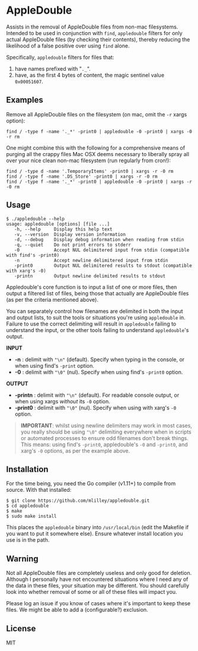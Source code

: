 # AppleDouble

Assists in the removal of AppleDouble files from non-mac filesystems.  Intended to be used in conjunction with `find`, `appledouble` filters for only actual AppleDouble files (by checking their contents), thereby reducing the likelihood of a false positive over using `find` alone.

Specifically, `appledouble` filters for files that:
1. have names prefixed with "`._`".
2. have, as the first 4 bytes of content, the magic sentinel value `0x00051607`.

## Examples

Remove all AppleDouble files on the filesystem (on mac, omit the `-r` xargs option):
```
find / -type f -name '._*' -print0 | appledouble -0 -print0 | xargs -0 -r rm
```

One might combine this with the following for a comprehensive means of purging all the crappy files Mac OSX deems necessary to liberally spray all over your nice clean non-mac filesystem (run regularly from cron!):
```
find / -type d -name '.TemporaryItems' -print0 | xargs -r -0 rm
find / -type f -name '.DS_Store' -print0 | xargs -r -0 rm
find / -type f -name '._*' -print0 | appledouble -0 -print0 | xargs -r -0 rm
```

## Usage

```
$ ./appledouble --help
usage: appledouble [options] [file ...]
   -h, --help     Display this help text
   -v, --version  Display version information
   -d, --debug    Display debug information when reading from stdin
   -q, --quiet    Do not print errors to stderr
   -0             Accept NUL delimitered input from stdin (compatible with find's -print0)
   -n             Accept newline delimitered input from stdin
   -print0        Output NUL delimitered results to stdout (compatible with xarg's -0)
   -printn        Output newline delimited results to stdout
```

Appledouble's core function is to input a list of one or more files, then output a filtered list of files, being those that actually are AppleDouble files (as per the criteria mentioned above).  

You can separately control how filenames are delimited in both the input and output lists, to suit the tools or situations you're using `appledouble` in. Failure to use the correct delimiting will result in `appledouble` failing to understand the input, or the other tools failing to understand `appledouble`'s output.

**INPUT**

* **-n** : delimit with `"\n"` (default). Specify when typing in the console, or when using find's `-print` option.
* **-0** : delimit with `"\0"` (nul). Specify when using find's `-print0` option.

**OUTPUT**

* **-printn** : delimit with `"\n"` (default). For readable console output, or when using xargs *without* its `-0` option.
* **-print0** : delimit with `"\0"` (nul). Specify when using with xarg's `-0` option.

> **IMPORTANT**: whilst using newline delimiters may work in most cases, you really should be using `"\0"` delimiting everywhere when in scripts or automated processes to ensure odd filenames don't break things.  This means: using find's `-print0`, appledouble's `-0` and `-print0`, and xarg's `-0` options, as per the example above.

## Installation

For the time being, you need the Go compiler (v1.11+) to compile from source.  With that installed:
```
$ git clone https://github.com/mlilley/appledouble.git
$ cd appledouble
$ make
$ sudo make install
```
This places the `appledouble` binary into `/usr/local/bin` (edit the Makefile if you want to put it somewhere else). Ensure whatever install location you use is in the path.

## Warning

Not all AppleDouble files are completely useless and only good for deletion. Although I personally have not encountered situations where I need any of the data in these files, your situation may be different. You should carefully look into whether removal of some or all of these files will impact you.  

Please log an issue if you know of cases where it's important to keep these files.  We might be able to add a (configurable?) exclusion.

## License

MIT